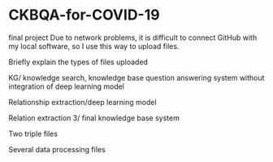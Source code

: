 # CKBQA-for-COVID-19
final project
Due to network problems, it is difficult to connect GitHub with my local software, so I use this way to upload files.

Briefly explain the types of files uploaded

KG/ knowledge search, knowledge base question answering system without integration of deep learning model

Relationship extraction/deep learning model

Relation extraction 3/ final knowledge base system

Two triple files

Several data processing files
